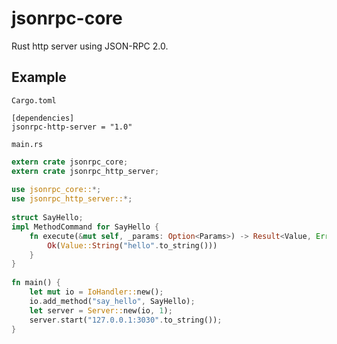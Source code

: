# jsonrpc-core
Rust http server using JSON-RPC 2.0.

## Example

`Cargo.toml`


```
[dependencies]
jsonrpc-http-server = "1.0"
```

`main.rs`

```rust
extern crate jsonrpc_core;
extern crate jsonrpc_http_server;
 
use jsonrpc_core::*;
use jsonrpc_http_server::*;
 
struct SayHello;
impl MethodCommand for SayHello {
    fn execute(&mut self, _params: Option<Params>) -> Result<Value, Error> {
        Ok(Value::String("hello".to_string()))
    }
}
 
fn main() {
    let mut io = IoHandler::new();
    io.add_method("say_hello", SayHello);
    let server = Server::new(io, 1);
    server.start("127.0.0.1:3030".to_string());
}
```
